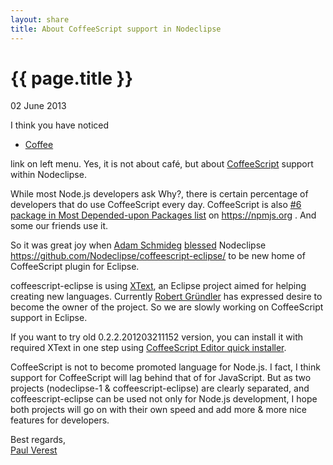 ```yaml
---
layout: share
title: About CoffeeScript support in Nodeclipse
---
```


{{ page.title }}
================

<p class="meta">02 June 2013</p>

I think you have noticed <ul><li><a href="https://github.com/Nodeclipse/coffeescript-eclipse" class="blog">Coffee</a></li></ul>
link on left menu. Yes, it is not about café, but about [CoffeeScript](http://coffeescript.org/) support within Nodeclipse.

While most Node.js developers ask Why?, 
there is certain percentage of developers that do use CoffeeScript every day.
CoffeeScript is also [#6 package in Most Depended-upon Packages list](https://npmjs.org/browse/depended)
 on https://npmjs.org . And some our friends use it.
 
So it was great joy when [Adam Schmideg](https://github.com/adamschmideg)
 [blessed](https://github.com/Nodeclipse/coffeescript-eclipse/issues/1#issuecomment-17964852)
 Nodeclipse https://github.com/Nodeclipse/coffeescript-eclipse/ to be new home of CoffeeScript plugin for Eclipse.
 
coffeescript-eclipse is using [XText](http://www.eclipse.org/Xtext/),
 an Eclipse project aimed for helping creating new languages.
Currently [Robert Gründler](https://github.com/pulse00) has expressed desire to become the owner of the project.
So we are slowly working on CoffeeScript support in Eclipse.

If you want to try old 0.2.2.201203211152 version, you can install it with required XText in one step using
 [CoffeeScript Editor quick installer](http://marketplace.eclipse.org/content/coffeescript-editor-quick-installer). 
 
CoffeeScript is not to become promoted language for Node.js. I fact, I think support
 for CoffeeScript will lag behind that of for JavaScript. But as two projects (nodeclipse-1 & coffeescript-eclipse)
 are clearly separated, and coffeescript-eclipse can be used not only for Node.js development,
 I hope both projects will go on with their own speed and add more & more nice features for developers.
 
Best regards,  
[Paul Verest](https://github.com/PaulVI)

